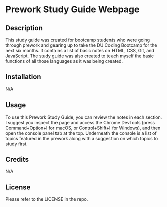 # Prework Study Guide Webpage

## Description

This study guide was created for bootcamp students who were going through prework and gearing up to take the DU Coding Bootcamp for the next six months. It contains a list of basic notes on HTML, CSS, Git, and JavaScript. The study guide was also created to teach myself the basic functions of all those languages as it was being created. 

## Installation

N/A

## Usage

To use this Prework Study Guide, you can review the notes in each section. I suggest you inspect the page and access the Chrome DevTools (press Command+Option+I for macOS, or Control+Shift+I for Windows), and then open the console panel tab at the top. Underneath the console is a list of topics featured in the prework along with a suggestion on which topics to study first. 

## Credits

N/A

## License

Please refer to the LICENSE in the repo.